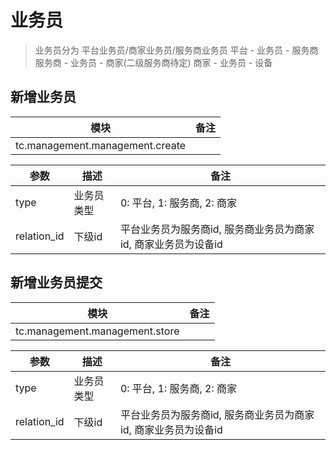 # 业务员

> 业务员分为 平台业务员/商家业务员/服务商业务员
> 平台 - 业务员 - 服务商
> 服务商 - 业务员 - 商家(二级服务商待定)
> 商家 - 业务员 - 设备

## 新增业务员

| 模块                            | 备注 |
| ------------------------------- | ---- |
| tc.management.management.create |      |


| 参数           | 描述             | 备注 |
| -------------- | ---------------- | ---- |
| type           | 业务员类型         |  0: 平台, 1: 服务商, 2: 商家    |
| relation_id           | 下级id         | 平台业务员为服务商id, 服务商业务员为商家id, 商家业务员为设备id |

## 新增业务员提交

| 模块                            | 备注 |
| ------------------------------- | ---- |
| tc.management.management.store |      |


| 参数           | 描述             | 备注 |
| -------------- | ---------------- | ---- |
| type           | 业务员类型         |  0: 平台, 1: 服务商, 2: 商家    |
| relation_id           | 下级id         | 平台业务员为服务商id, 服务商业务员为商家id, 商家业务员为设备id |


